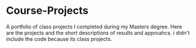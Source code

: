 # Course-Projects
A portfolio of class projects I completed during my Masters degree. 
Here are the projects and the short descriptions of results and approahcs. i didn't include the code because its class projects.
